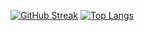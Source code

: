 

[![GitHub Streak](http://github-readme-streak-stats.herokuapp.com?user=Aldokimi&theme=dark&background=000000)](https://git.io/streak-stats)
[![Top Langs](https://github-readme-stats.vercel.app/api/top-langs/?username=Aldokimi&layout=compact&theme=vision-friendly-dark)](https://github.com/anuraghazra/github-readme-stats)
<!--
**Aldokimi/Aldokimi** is a ✨ _special_ ✨ repository because its `README.md` (this file) appears on your GitHub profile.

Here are some ideas to get you started:

- 🔭 I’m currently working on ...
- 🌱 I’m currently learning ...
- 👯 I’m looking to collaborate on ...
- 🤔 I’m looking for help with ...
- 💬 Ask me about ...
- 📫 How to reach me: ...
- 😄 Pronouns: ...
- ⚡ Fun fact: ...
-->
